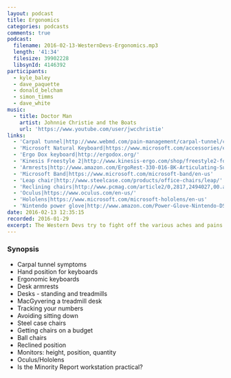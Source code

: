 ```yaml
---
layout: podcast
title: Ergonomics
categories: podcasts
comments: true
podcast:
  filename: 2016-02-13-WesternDevs-Ergonomics.mp3
  length: '41:34'
  filesize: 39902228
  libsynId: 4146392
participants:
  - kyle_baley
  - dave_paquette
  - donald_belcham
  - simon_timms
  - dave_white
music:
  - title: Doctor Man
    artist: Johnnie Christie and the Boats
    url: 'https://www.youtube.com/user/jwcchristie'
links:
  - 'Carpal tunnel|http://www.webmd.com/pain-management/carpal-tunnel/carpal-tunnel-syndrome-topic-overview'
  - 'Microsoft Natural Keyboard|https://www.microsoft.com/accessories/en-us/products/keyboards/natural-ergonomic-keyboard-4000/b2m-00012'
  - 'Ergo Dox keyboard|http://ergodox.org/'
  - 'Kinesis Freestyle 2|http://www.kinesis-ergo.com/shop/freestyle2-for-pc-us/'
  - 'Armrests|http://www.amazon.com/ErgoRest-330-016-BK-Articulating-Support-Black/dp/B000PSUXLS'
  - 'Microsoft Band|https://www.microsoft.com/microsoft-band/en-us'
  - 'Leap chair|http://www.steelcase.com/products/office-chairs/leap/'
  - 'Reclining chairs|http://www.pcmag.com/article2/0,2817,2494027,00.asp'
  - 'Oculus|https://www.oculus.com/en-us/'
  - 'Hololens|https://www.microsoft.com/microsoft-hololens/en-us'
  - 'Nintendo power glove|http://www.amazon.com/Power-Glove-Nintendo-DS/dp/B001VII7PA'
date: 2016-02-13 12:35:15
recorded: 2016-01-29
excerpt: The Western Devs try to fight off the various aches and pains that come with chatting online all day
---
```


### Synopsis

* Carpal tunnel symptoms  
* Hand position for keyboards
* Ergonomic keyboards
* Desk armrests
* Desks - standing and treadmills
* MacGyvering a treadmill desk
* Tracking your numbers
* Avoiding sitting down
* Steel case chairs
* Getting chairs on a budget
* Ball chairs
* Reclined position
* Monitors: height, position, quantity
* Oculus/Hololens
* Is the Minority Report workstation practical?

